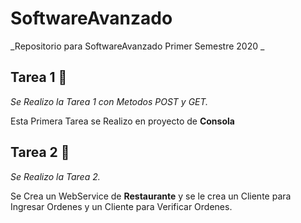 # SoftwareAvanzado
_Repositorio para SoftwareAvanzado Primer Semestre 2020 _

## Tarea 1 🚀

_Se Realizo la Tarea 1 con Metodos POST y GET._

Esta Primera Tarea se Realizo en proyecto de **Consola** 
## Tarea 2 🚀

_Se Realizo la Tarea 2._

 Se Crea un WebService de **Restaurante** y se le crea un Cliente para Ingresar Ordenes y un Cliente para Verificar Ordenes. 
